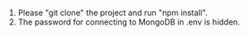 1. Please "git clone" the project and run "npm install".
2. The password for connecting to MongoDB in .env is hidden.
